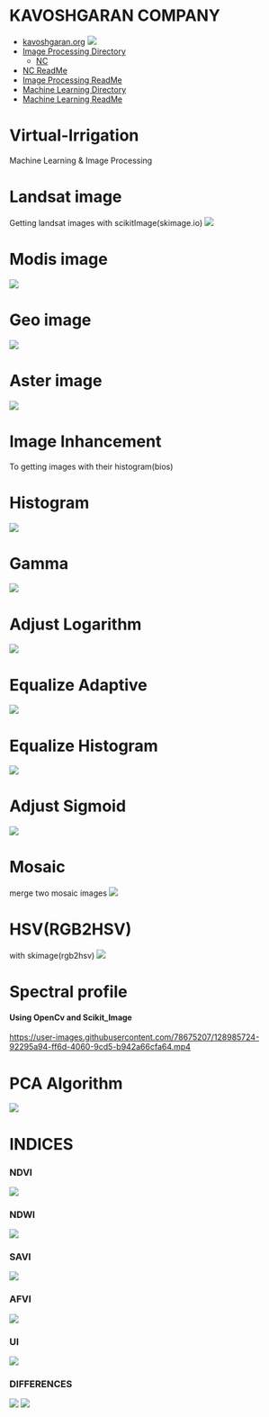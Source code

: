 # KAVOSHGARAN COMPANY
- [kavoshgaran.org](http://kavoshgaran.org/)
![](Image_processing/NC/images/full_Robinson.png)
- [Image Processing Directory](https://github.com/MohammadMahdiOmid/Virtual-Irrigation/tree/master/Image_processing)
  - [NC](https://github.com/MohammadMahdiOmid/Virtual-Irrigation/blob/master/Image_processing/NC/necCDF4.ipynb)
- [NC ReadMe](https://github.com/MohammadMahdiOmid/Virtual-Irrigation/blob/master/Image_processing/NC/NC.md)
- [Image Processing ReadMe](https://github.com/MohammadMahdiOmid/Virtual-Irrigation/blob/master/Image_processing/ReadMe.md)
- [Machine Learning Directory](https://github.com/MohammadMahdiOmid/Virtual-Irrigation/tree/master/Machine_learning)
- [Machine Learning ReadMe](https://github.com/MohammadMahdiOmid/Virtual-Irrigation/blob/master/Machine_learning/ReadMe.md)

# Virtual-Irrigation
Machine Learning &amp; Image Processing

# Landsat image
Getting landsat images with scikitImage(skimage.io)
![](Image_processing//import_image_satellite/images/landsat.png)

# Modis image 
![](Image_processing//import_image_satellite/images/Modis.png)

# Geo image
![](Image_processing//import_image_satellite/images/GEO.png)

# Aster image
![](Image_processing//import_image_satellite/images/aster2.png)

# Image Inhancement
To getting images with their histogram(bios)

# Histogram
![](Image_processing//image_inhancement/images/Histogram.png)

# Gamma
![](Image_processing//image_inhancement/images/gamma.png)

# Adjust Logarithm
![](Image_processing//image_inhancement/images/lod_adj.png)

# Equalize Adaptive
![](Image_processing//image_inhancement/images/eq_adaptive.png)

# Equalize Histogram
![](Image_processing//image_inhancement/images/eql_hist.png)

# Adjust Sigmoid
![](Image_processing//image_inhancement/images/adj_sigmoid.png)

# Mosaic
merge two mosaic images
![](Image_processing//mosaic_file/images/resualt.png)

# HSV(RGB2HSV)
with skimage(rgb2hsv)
![](Image_processing//hsv/images/hsv_images.png)

# Spectral profile
#### Using OpenCv and Scikit_Image
https://user-images.githubusercontent.com/78675207/128985724-92295a94-ff6d-4060-9cd5-b942a66cfa64.mp4

# PCA Algorithm
![](Image_processing//PCA_algorithm/images/pca.png)

# INDICES
### NDVI 
![](Image_processing//indices/images/NDVI.png)
### NDWI
![](Image_processing//indices/images/NDWI.png)
### SAVI 
![](Image_processing//indices/images/SAVI.png)
### AFVI 
![](Image_processing//indices/images/AFVI.png)
### UI 
![](Image_processing//indices/images/UI.png)
### DIFFERENCES
![](Image_processing//indices/images/All.png)
![](Image_processing//indices/images/All2.png)
